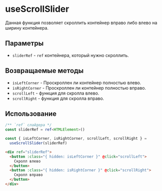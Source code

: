 # useScrollSlider

Данная функция позволяет скроллить контейнер вправо либо влево на ширину контейнера.

## Параметры

- `sliderRef` - `ref` контейнера, который нужно скроллить.

## Возвращаемые методы

- `isLeftCorner` - Проскроллен ли контейнер полностью влево.
- `isRightCorner` - Проскроллен ли контейнер полностью вправо.
- `scrollLeft` - функция для скролла влево.
- `scrollRight` - функция для скролла вправо.

## Использование

```ts
/** `ref` слайдера */
const sliderRef = ref<HTMLElement>()

const { isLeftCorner, isRightCorner, scrollLeft, scrollRight } =
  useScrollSlider(sliderRef)
```

```html
<div ref="sliderRef">
  <button :class="{ hidden: isLeftCorner }" @click="scrollLeft">
    Скролл влево
  </button>
  <button :class="{ hidden: isRightCorner }" @click="scrollRight">
    Скролл вправо
  </button>
</div>
```
